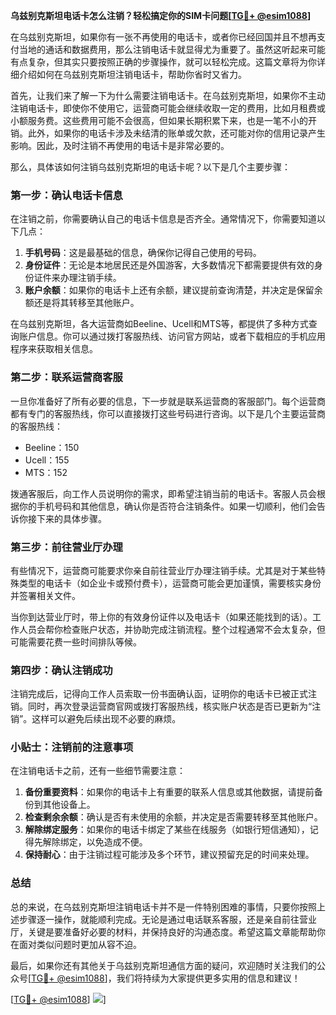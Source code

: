 **乌兹别克斯坦电话卡怎么注销？轻松搞定你的SIM卡问题[[TG💪+ @esim1088](https://t.me/s/esim1088)]**

在乌兹别克斯坦，如果你有一张不再使用的电话卡，或者你已经回国并且不想再支付当地的通话和数据费用，那么注销电话卡就显得尤为重要了。虽然这听起来可能有点复杂，但其实只要按照正确的步骤操作，就可以轻松完成。这篇文章将为你详细介绍如何在乌兹别克斯坦注销电话卡，帮助你省时又省力。

首先，让我们来了解一下为什么需要注销电话卡。在乌兹别克斯坦，如果你不主动注销电话卡，即使你不使用它，运营商可能会继续收取一定的费用，比如月租费或小额服务费。这些费用可能不会很高，但如果长期积累下来，也是一笔不小的开销。此外，如果你的电话卡涉及未结清的账单或欠款，还可能对你的信用记录产生影响。因此，及时注销不再使用的电话卡是非常必要的。

那么，具体该如何注销乌兹别克斯坦的电话卡呢？以下是几个主要步骤：

### **第一步：确认电话卡信息**
在注销之前，你需要确认自己的电话卡信息是否齐全。通常情况下，你需要知道以下几点：
1. **手机号码**：这是最基础的信息，确保你记得自己使用的号码。
2. **身份证件**：无论是本地居民还是外国游客，大多数情况下都需要提供有效的身份证件来办理注销手续。
3. **账户余额**：如果你的电话卡上还有余额，建议提前查询清楚，并决定是保留余额还是将其转移至其他账户。

在乌兹别克斯坦，各大运营商如Beeline、Ucell和MTS等，都提供了多种方式查询账户信息。你可以通过拨打客服热线、访问官方网站，或者下载相应的手机应用程序来获取相关信息。

### **第二步：联系运营商客服**
一旦你准备好了所有必要的信息，下一步就是联系运营商的客服部门。每个运营商都有专门的客服热线，你可以直接拨打这些号码进行咨询。以下是几个主要运营商的客服热线：
- Beeline：150
- Ucell：155
- MTS：152

拨通客服后，向工作人员说明你的需求，即希望注销当前的电话卡。客服人员会根据你的手机号码和其他信息，确认你是否符合注销条件。如果一切顺利，他们会告诉你接下来的具体步骤。

### **第三步：前往营业厅办理**
有些情况下，运营商可能要求你亲自前往营业厅办理注销手续。尤其是对于某些特殊类型的电话卡（如企业卡或预付费卡），运营商可能会更加谨慎，需要核实身份并签署相关文件。

当你到达营业厅时，带上你的有效身份证件以及电话卡（如果还能找到的话）。工作人员会帮你检查账户状态，并协助完成注销流程。整个过程通常不会太复杂，但可能需要花费一些时间排队等候。

### **第四步：确认注销成功**
注销完成后，记得向工作人员索取一份书面确认函，证明你的电话卡已被正式注销。同时，再次登录运营商官网或拨打客服热线，核实账户状态是否已更新为“注销”。这样可以避免后续出现不必要的麻烦。

### **小贴士：注销前的注意事项**
在注销电话卡之前，还有一些细节需要注意：
1. **备份重要资料**：如果你的电话卡上有重要的联系人信息或其他数据，请提前备份到其他设备上。
2. **检查剩余余额**：确认是否有未使用的余额，并决定是否需要转移至其他账户。
3. **解除绑定服务**：如果你的电话卡绑定了某些在线服务（如银行短信通知），记得先解除绑定，以免造成不便。
4. **保持耐心**：由于注销过程可能涉及多个环节，建议预留充足的时间来处理。

### **总结**
总的来说，在乌兹别克斯坦注销电话卡并不是一件特别困难的事情，只要你按照上述步骤逐一操作，就能顺利完成。无论是通过电话联系客服，还是亲自前往营业厅，关键是要准备好必要的材料，并保持良好的沟通态度。希望这篇文章能帮助你在面对类似问题时更加从容不迫。

最后，如果你还有其他关于乌兹别克斯坦通信方面的疑问，欢迎随时关注我们的公众号[[TG💪+ @esim1088](https://t.me/s/esim1088)]，我们将持续为大家提供更多实用的信息和建议！

[[TG💪+ @esim1088](https://t.me/s/esim1088)] ![](https://i.postimg.cc/4NQfJmqS/Snipaste-2025-05-13-00-14-12.png)]